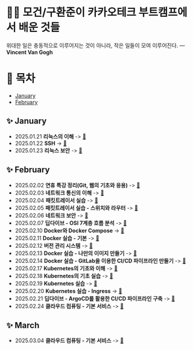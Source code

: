 # ✍🏻 모건/구환준이 카카오테크 부트캠프에서 배운 것들 
위대한 일은 충동적으로 이루어지는 것이 아니라, 작은 일들이 모여 이루어진다.
— **Vincent Van Gogh**

# 📌 목차

- [January](#january)
- [February](#february)

## ✨ January
- 2025.01.21 **리눅스의 이해** -> [🔗](Jan/2025-01-21.md)
- 2025.01.22 **SSH** -> [🔗](Jan/2025-01-22.md)
- 2025.01.23 **리눅스 보안** -> [🔗](Jan/2025-01-23.md)
## ✨ February
- 2025.02.02 **연휴 특강 정리(Git, 웹의 기초와 응용)** -> [🔗](Feb/2025-02-02.md)
- 2025.02.03 **네트워크 통신의 이해** -> [🔗](Feb/2025-02-03.md)
- 2025.02.04 **패킷트레이서 실습** -> [🔗](Feb/2025-02-04.md)
- 2025.02.05 **패킷트레이서 실습 - 스위치와 라우터** -> [🔗](Feb/2025-02-05.md)
- 2025.02.06 **네트워크 보안** -> [🔗](Feb/2025-02-06.md)
- 2025.02.07 **딥다이브 - OSI 7계층 흐름 분석** -> [🔗](Feb/2025-02-07.md)
- 2025.02.10 **Docker와 Docker Compose** -> [🔗](Feb/2025-02-10.md)
- 2025.02.11 **Docker 실습 - 기본** -> [🔗](Feb/2025-02-11.md)
- 2025.02.12 **버전 관리 시스템** -> [🔗](Feb/2025-02-12.md)
- 2025.02.13 **Docker 실습 - 나만의 이미지 만들기** -> [🔗](Feb/2025-02-13.md)
- 2025.02.14 **Docker 실습 - GitLab을 이용한 CI/CD 파이프라인 만들기** -> [🔗](Feb/2025-02-14.md)
- 2025.02.17 **Kubernetes의 기초와 이해** -> [🔗](Feb/2025-02-17.md)
- 2025.02.18 **Kubernetes의 기초 실습** -> [🔗](Feb/2025-02-18.md)
- 2025.02.19 **Kubernetes 실습** -> [🔗](Feb/2025-02-19.md)
- 2025.02.20 **Kubernetes 실습 - Ingress** -> [🔗](Feb/2025-02-20.md)
- 2025.02.21 **딥다이브 - ArgoCD를 활용한 CI/CD 파이프라인 구축** -> [🔗](Feb/2025-02-21.md)
- 2025.02.24 **클라우드 컴퓨팅 - 기본 서비스** -> [🔗](Feb/2025-02-24.md)
## ✨ March
- 2025.03.04 **클라우드 컴퓨팅 - 기본 서비스** -> [🔗](Feb/2025-03-04.md)